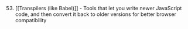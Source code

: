 53. [[Transpilers (like Babel)]] - Tools that let you write newer JavaScript code, and then convert it back to older versions for better browser compatibility